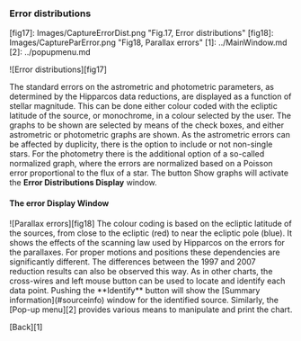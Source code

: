 <h3 id="errordistr"> Error distributions </h3>
[fig17]: Images/CaptureErrorDist.png "Fig.17, Error distributions"
[fig18]: Images/CaptureParError.png "Fig18, Parallax errors"
[1]: ../MainWindow.md
[2]: ../popupmenu.md

![Error distributions][fig17]

The standard errors on the astrometric and photometric parameters, as determined by the Hipparcos data reductions, are displayed as a function of stellar magnitude. This can be done either colour coded with the ecliptic latitude of the source, or monochrome, in a colour selected by the user. The graphs to be shown are selected by means of the check boxes, and either astrometric or photometric graphs are shown. As the astrometric errors can be affected by duplicity, there is the option to include or not non-single stars. For the photometry there is the additional option of a so-called normalized graph, where the errors are normalized based on a Poisson error proportional to the flux of a star. The button Show graphs will activate the **Error Distributions Display** window.
<h4 id="errordisplay"> The error Display Window </h4>
![Parallax errors][fig18]
The colour coding is based on the ecliptic latitude of the sources, from close to the ecliptic (red) to near the ecliptic pole (blue). It shows the effects of the scanning law used by Hipparcos on the errors for the parallaxes. For proper motions and positions these dependencies are significantly different. The differences between the 1997 and 2007 reduction results can also be observed this way. As in other charts, the cross-wires and left mouse button can be used to locate and identify each data point. Pushing the **Identify** button will show the [Summary information](#sourceinfo) window for the identified source. Similarly, the [Pop-up menu][2] provides various means to manipulate and print the chart.

[Back][1]
